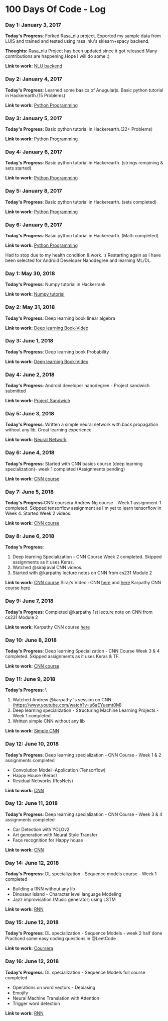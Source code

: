 # 100 Days Of Code - Log

### Day 1: January 3, 2017 

**Today's Progress**: Forked Rasa_nlu project. Exported my sample data from LUIS and trained and tested using rasa_nlu's sklearn+spacy backend.

**Thoughts:** Rasa_nlu Project has been updated since it got released.Many contributions are happening.Hope I will do some :)  

**Link to work:** [NLU backend](https://github.com/thayumaanavan/rasa_nlu)

### Day 2: January 4, 2017 

**Today's Progress**: Learned some basics of Anugularjs. Basic python tutorial in Hackerearth.(15 Problems)

**Link to work:** [Python Programming](http://hr.gs/de9)

### Day 3: January 5, 2017 

**Today's Progress**:  Basic python tutorial in Hackerearth.(22+ Problems)

**Link to work:** [Python Programming](http://hr.gs/de9)

### Day 4: January 6, 2017 

**Today's Progress**:  Basic python tutorial in Hackerearth. (strings remaining & sets started)

**Link to work:** [Python Programming](http://hr.gs/de9)

### Day 5: January 8, 2017 

**Today's Progress**:  Basic python tutorial in Hackerearth. (sets completed)

**Link to work:** [Python Programming](http://hr.gs/de9)

### Day 6: January 9, 2017 

**Today's Progress**:  Basic python tutorial in Hackerearth. (Math completed)

**Link to work:** [Python Programming](http://hr.gs/de9)


Had to stop due to my health condition & work. :( 
Restarting again as I have been selected for Android Developer Nanodegree and learning ML/DL.

### Day 1: May 30, 2018 

**Today's Progress**: Numpy tutorial in Hackerrank

**Link to work:** [Numpy tutorial](https://www.hackerrank.com/domains/python/numpy)

### Day 2: May 31, 2018 

**Today's Progress**: Deep learning book linear algebra

**Link to work:** [Deep learning Book-Video](https://www.youtube.com/playlist?list=PLsXu9MHQGs8cshZb3YUdtBhcu3LQp0Ax9)

### Day 3: June 1, 2018 

**Today's Progress**: Deep learning book Probability

**Link to work:** [Deep learning Book-Video](https://www.youtube.com/playlist?list=PLsXu9MHQGs8cshZb3YUdtBhcu3LQp0Ax9)

### Day 4: June 2, 2018 

**Today's Progress**: Android developer nanodegree - Project sandwich submitted

**Link to work:** [Project Sandwich](https://github.com/thayumaanavan/android-nd-sandwich-club)

### Day 5: June 3, 2018 

**Today's Progress**: Written a simple neural network with back propagation without any lib. Great learning experience

**Link to work:** [Neural Network](https://t.co/1MfQeMbu43)

### Day 6: June 4, 2018 

**Today's Progress**: Started with CNN basics course (deep learning specialization)- week 1 completed (Assignments pending)

**Link to work:** [CNN course](https://t.co/cVXcSS3b4A)

### Day 7: June 5, 2018 

**Today's Progress**:CNN coursera Andrew Ng course - Week 1 assignment-1 completed. Skipped  tensorflow assignment as I'm yet to learn tensorflow in Week 4.
Started Week 2 videos.

**Link to work:** [CNN course](https://t.co/cVXcSS3b4A)

### Day 8: June 6, 2018 

**Today's Progress**:
1. Deep learning Specialization - CNN Course Week 2 completed. Skipped assignments as it uses Keras.
2. Watched @sirajraval CNN videos. 
3. Started with @karpathy  lecture notes on CNN from cs231 Module 2

**Link to work:** [CNN course](https://t.co/cVXcSS3b4A)
Siraj's Video : CNN [here](https://www.youtube.com/watch?v=FTr3n7uBIuE&t=1782s) and [here](https://www.youtube.com/watch?v=cAICT4Al5Ow&t=4s)
Karpathy CNN course [here](http://cs231n.github.io/)

### Day 9: June 7, 2018 

**Today's Progress**: Completed @karpathy 1st lecture note on CNN from cs231 Module 2

**Link to work:** Karpathy CNN course [here](http://cs231n.github.io/)

### Day 10: June 8, 2018 

**Today's Progress**: Deep learning Specialization - CNN Course Week 3 & 4 completed. Skipped assignments as it uses Keras & TF.

**Link to work:** [CNN course](https://t.co/cVXcSS3b4A)

### Day 11: June 9, 2018 

**Today's Progress**: \
1. Watched Andrew @karpathy 's session on CNN (https://www.youtube.com/watch?v=u6aEYuemt0M)
2. Deep learning specialization - Structuring Machine Learning Projects - Week 1 completed
3. Written simple CNN without any lib

**Link to work:** [Simple CNN](https://github.com/thayumaanavan/Convolutional_neural_network)

### Day 12: June 10, 2018 

**Today's Progress**: Deep learning specialization - CNN Course - Week 1 & 2 assignments completed
 - Convolution Model -Application (Tensorflow)
 - Happy House (Keras)
 - Residual Networks (ResNets)

**Link to work:** [CNN](https://github.com/thayumaanavan/Convolutional_neural_network)

### Day 13: June 11, 2018 

**Today's Progress**: Deep learning specialization - CNN Course - Week 3 & 4 assignments completed
 - Car Detection with YOLOv2
 - Art generation with Neural Style Transfer
 - Face recognition for Happy house

**Link to work:** [CNN](https://github.com/thayumaanavan/Convolutional_neural_network)

### Day 14: June 12, 2018 

**Today's Progress**:  DL specialization - Sequence models course - Week 1 completed
- Building a RNN without any lib
- Dinosaur Island - Character level language Modeling
-  Jazz improvisation (Music generator) using LSTM

**Link to work:** [RNN](https://github.com/thayumaanavan/Recurrent_Neural_Networks)

### Day 15: June 12, 2018 

**Today's Progress**: DL specialization - Sequence Models - week 2 half done
Practiced some easy coding questions in @LeetCode 

**Link to work:** [Coursera](https://www.coursera.org/learn/nlp-sequence-models)

### Day 16: June 12, 2018 

**Today's Progress**: DL specialization - Sequence Models full course completed
- Operations on word vectors - Debiasing
- Emojify
- Neural Machine Translation with Attention
- Trigger word detection

**Link to work:** [RNN](https://github.com/thayumaanavan/Recurrent_Neural_Networks)
